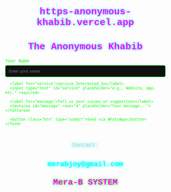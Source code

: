 # https-anonymous-khabib.vercel.app
<!DOCTYPE html>
<html lang="en">
<head>
  <meta charset="UTF-8" />
  <meta name="viewport" content="width=device-width, initial-scale=1.0"/>
  <title>The Anonymous Khabib</title>
  <link href="https://fonts.googleapis.com/css2?family=Orbitron:wght@600&display=swap" rel="stylesheet">
  <style>
    body {
      margin: 0;
      font-family: 'Courier New', monospace;
      background: url('https://files.catbox.moe/lmo594.jpg') no-repeat center center fixed;
      background-size: cover;
      color: #00ff00;
    }

    .container {
      max-width: 600px;
      margin: 100px auto;
      background: rgba(0, 0, 0, 0.8);
      padding: 30px;
      border-radius: 15px;
      box-shadow: 0 0 10px #00ff00;
    }

    h1 {
      text-align: center;
      font-size: 30px;
      color: #ff00ff;
      text-shadow: 0 0 8px #00ffff;
      font-family: 'Orbitron', sans-serif;
    }

    label {
      display: block;
      margin-top: 15px;
    }

    input, textarea {
      width: 100%;
      padding: 10px;
      margin-top: 5px;
      background: #111;
      color: #0f0;
      border: 1px solid #0f0;
      border-radius: 5px;
    }

    .btn {
      display: block;
      width: 100%;
      margin-top: 20px;
      padding: 10px;
      background: #00ff00;
      color: black;
      font-weight: bold;
      border: none;
      border-radius: 5px;
      text-align: center;
      text-decoration: none;
      font-family: 'Orbitron', sans-serif;
    }

    footer {
      text-align: center;
      margin-top: 50px;
      color: #ccc;
      font-size: 18px;
      font-family: 'Orbitron', sans-serif;
      text-shadow: 0 0 8px #0ff;
    }

    .email-link {
      font-size: 22px;
      color: #00ffff;
      font-weight: bold;
      text-decoration: none;
    }

    .footer-note {
      display: block;
      font-size: 26px;
      margin-top: 10px;
      color: #ff00ff;
      text-shadow: 0 0 10px #00ff00;
      font-weight: bold;
    }
  </style>
</head>
<body>
  <div class="container">
    <h1>The Anonymous Khabib</h1>
    <form action="https://wa.me/254748950572" target="_blank">
      <label for="name">Your Name</label>
      <input type="text" id="name" placeholder="Enter your name" required>

      <label for="service">Service Interested In</label>
      <input type="text" id="service" placeholder="e.g., Website, App, etc." required>

      <label for="message">Tell us your issues or suggestions</label>
      <textarea id="message" rows="4" placeholder="Your message..."></textarea>

      <button class="btn" type="submit">Send via WhatsApp</button>
    </form>
  </div>

  <footer>
    Contact: <h2><a href="mailto:merabjoy@gmail.com" class="email-link">merabjoy@gmail.com</a></h2>
    <h3><span class="footer-note">Mera-B SYSTEM</span></h3>
  </footer>
</body>
</html>

